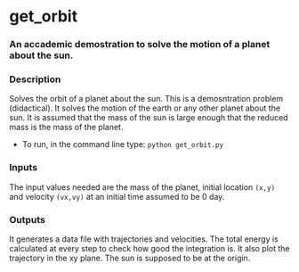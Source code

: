 get_orbit
==============================
### An accademic demostration to solve the motion of a planet about the sun.
### Description
Solves the orbit of a planet about the sun. This is a demosntration problem (didactical). It solves the motion of the earth or any other planet about the sun.
It is assumed that the mass of the sun is large enough that the reduced mass is
the mass of the planet.
* To run, in the command line type: `python get_orbit.py`

### Inputs
The input values needed are the mass of the planet, initial location `(x,y)` and velocity `(vx,vy)` at an initial time assumed to be 0 day.
### Outputs
It generates a data file with trajectories and velocities. The total energy is calculated at every step to check how good the integration is. It also plot the trajectory in the xy plane. The sun is supposed to be at the origin.


